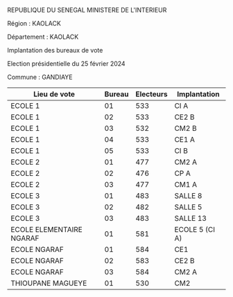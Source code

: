 REPUBLIQUE DU SENEGAL MINISTERE DE L'INTERIEUR

Région : KAOLACK

Département : KAOLACK

Implantation des bureaux de vote

Election présidentielle du 25 février 2024

Commune : GANDIAYE

| Lieu de vote | Bureau | Electeurs | Implantation |
| - | - | - | - |
| ECOLE 1 | 01 | 533 | CI A |
| ECOLE 1 | 02 | 533 | CE2 B |
| ECOLE 1 | 03 | 532 | CM2 B |
| ECOLE 1 | 04 | 533 | CE1 A |
| ECOLE 1 | 05 | 533 | CI B |
| ECOLE 2 | 01 | 477 | CM2 A |
| ECOLE 2 | 02 | 476 | CP A |
| ECOLE 2 | 03 | 477 | CM1 A |
| ECOLE 3 | 01 | 483 | SALLE 8 |
| ECOLE 3 | 02 | 482 | SALLE 5 |
| ECOLE 3 | 03 | 483 | SALLE 13 |
| ECOLE ELEMENTAIRE NGARAF | 01 | 581 | ECOLE 5 (CI A) |
| ECOLE NGARAF | 01 | 584 | CE1 |
| ECOLE NGARAF | 02 | 583 | CE2 B |
| ECOLE NGARAF | 03 | 584 | CM2 A |
| THIOUPANE MAGUEYE | 01 | 530 | CM2 |

<!-- PageNumber="2/23" -->
